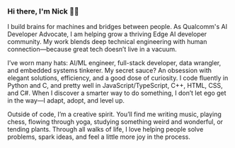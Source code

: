 ### Hi there, I'm Nick 👋🏼

I build brains for machines and bridges between people. As Qualcomm's AI Developer Advocate, I am helping grow a thriving Edge AI developer community. My work blends deep technical engineering with human connection—because great tech doesn’t live in a vacuum.

I’ve worn many hats: AI/ML engineer, full-stack developer, data wrangler, and embedded systems tinkerer. My secret sauce? An obsession with elegant solutions, efficiency, and a good dose of curiosity. I code fluently in Python and C, and pretty well in JavaScript/TypeScript, C++, HTML, CSS, and C#. When I discover a smarter way to do something, I don’t let ego get in the way—I adapt, adopt, and level up.

Outside of code, I’m a creative spirit. You’ll find me writing music, playing chess, flowing through yoga, studying something weird and wonderful, or tending plants. Through all walks of life, I love helping people solve problems, spark ideas, and feel a little more joy in the process.

<!-- I am an AI/ML, full stack software, and data engineer with a passion for efficiency, optimization, and organization. I am the AI Developer Advocate at Qualcomm where I am building the Qualcomm AI developer community and supporting ecosystem.

I firmly believe that the best solution to any problem can be found by examining it from many perspectives. I am comfortable working across the stack in Python, Javascript/Typescript, HTML, CSS, C/C++ (including embedded), and C#. I enjoy learning and integrating new languages, tools, and ways of thinking to support optimal solution development. When I encounter solutions better than my best, I make sure to understand and integrate them into my work.

In my time outside of tech, I enjoy making music, practicing yoga, reading, playing chess, gardening, and baking. I am always looking for ways to improve the world around me by sharing my joy for life and accumulated knowledge with everyone I can! -->

<!--
**thatrandomfrenchdude/thatrandomfrenchdude** is a ✨ _special_ ✨ repository because its `README.md` (this file) appears on your GitHub profile.

Here are some ideas to get you started:


- 🌱 I’m currently learning ...
- 👯 I’m looking to collaborate on ...
- 🤔 I’m looking for help with ...
- 💬 Ask me about ...
- 📫 How to reach me: ...
- 😄 Pronouns: ...
- ⚡ Fun fact: ...
-->
